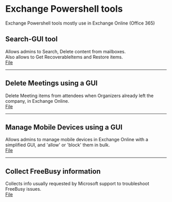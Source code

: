 # Exchange Powershell tools
Exchange Powershell tools mostly use in Exchange Online (Office 365)

## Search-GUI tool
Allows admins to Search, Delete content from mailboxes.  
Also allows to Get RecoverableItems and Restore items.  
[File](/search-gui/)

----

## Delete Meetings using a GUI  
Delete Meeting items from attendees when Organizers already left the company, in Exchange Online.  
[File](/DeleteMeetings-gui/)

----

## Manage Mobile Devices using a GUI  
Allows admins to manage mobile devices in Exchange Online with a simplified GUI, and 'allow' or 'block' them in bulk.  
[File](/Manage-MobileDevices/)

----

## Collect FreeBusy information
Collects info usually requested by Microsoft support to troubleshoot FreeBusy issues.  
[File](/CollectFBLogs/)